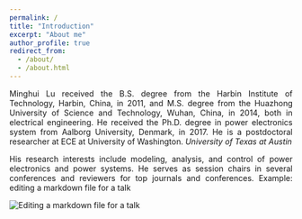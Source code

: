 ```yaml
---
permalink: /
title: "Introduction"
excerpt: "About me"
author_profile: true
redirect_from: 
  - /about/
  - /about.html
---
```


<p align="justify">
Minghui Lu received the B.S. degree from the Harbin Institute of Technology, Harbin, China, in 2011, and M.S. degree from the Huazhong University of Science and Technology, Wuhan, China, in 2014, both in electrical engineering. He received the Ph.D. degree in power electronics system from Aalborg University, Denmark, in 2017. He is a postdoctoral researcher at ECE at University of Washington.
<i>University of Texas at Austin</i>
</p>

<p align="justify">
His research interests include modeling, analysis, and control of power electronics and power systems. He serves as session chairs in several conferences and reviewers for top journals and conferences.
Example: editing a markdown file for a talk
</p>


![Editing a markdown file for a talk](/images/site-logo.png)